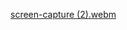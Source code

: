 [screen-capture (2).webm](https://user-images.githubusercontent.com/32420405/234677545-4fef9309-7b1b-4c93-962a-5bc0c2c32409.webm)
